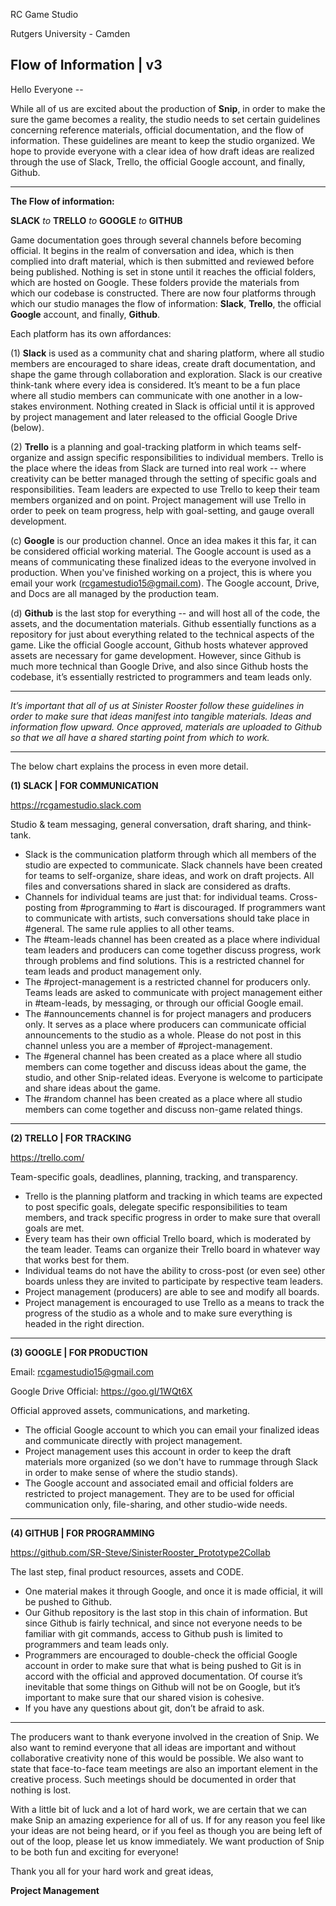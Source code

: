 RC Game Studio

Rutgers University - Camden

Flow of Information | v3
------------------------
Hello Everyone --

While all of us are excited about the production of **Snip**, in order to make the sure the game becomes a reality, the studio needs to set certain guidelines concerning reference materials, official documentation, and the flow of information. These guidelines are meant to keep the studio organized. We hope to provide everyone with a clear idea of how draft ideas are realized through the use of Slack, Trello, the official Google account, and finally, Github.

----------

**The Flow of information:**

**SLACK** *to* **TRELLO** *to* **GOOGLE** *to* **GITHUB**

Game documentation goes through several channels before becoming official. It begins in the realm of conversation and idea, which is then complied into draft material, which is then submitted and reviewed before being published. Nothing is set in stone until it reaches the official folders, which are hosted on Google. These folders provide the materials from which our codebase is constructed. There are now four platforms through which our studio manages the flow of information: **Slack**, **Trello**, the official **Google** account, and finally, **Github**. 

Each platform has its own affordances:

(1) **Slack** is used as a community chat and sharing platform, where all studio members are encouraged to share ideas, create draft documentation, and shape the game through collaboration and exploration. Slack is our creative think-tank where every idea is considered. It’s meant to be a fun place where all studio members can communicate with one another in a low-stakes environment. Nothing created in Slack is official until it is approved by project management and later released to the official Google Drive (below).

(2) **Trello** is a planning and goal-tracking platform in which teams self-organize and assign specific responsibilities to individual members. Trello is the place where the ideas from Slack are turned into real work -- where creativity can be better managed through the setting of specific goals and responsibilities. Team leaders are expected to use Trello to keep their team members organized and on point. Project management will use Trello in order to peek on team progress, help with goal-setting, and gauge overall development.

(c) **Google** is our production channel. Once an idea makes it this far, it can be considered official working material. The Google account is used as a means of communicating these finalized ideas to the everyone involved in production. When you've finished working on a project, this is where you email your work (rcgamestudio15@gmail.com). The Google account, Drive, and Docs are all managed by the production team.

(d) **Github** is the last stop for everything -- and will host all of the code, the assets, and the documentation materials. Github essentially functions as a repository for just about everything related to the technical aspects of the game. Like the official Google account, Github hosts whatever approved assets are necessary for game development. However, since Github is much more technical than Google Drive, and also since Github hosts the codebase, it’s essentially restricted to programmers and team leads only. 

----------

*It’s important that all of us at Sinister Rooster follow these guidelines in order to make sure that ideas manifest into tangible materials. Ideas and information flow upward. Once approved, materials are uploaded to Github so that we all have a shared starting point from which to work.*

----------
The below chart explains the process in even more detail.



**(1) SLACK | FOR COMMUNICATION**

https://rcgamestudio.slack.com

Studio & team messaging, general conversation, draft sharing, and think-tank.

 - Slack is the communication platform through which all members of the studio are expected to communicate. Slack channels have been created for teams to self-organize, share ideas, and work on draft projects. All files and conversations shared in slack are considered as drafts.
 - Channels for individual teams are just that: for individual teams. Cross-posting from #programming to #art is discouraged. If programmers want to communicate with artists, such conversations should take place in #general. The same rule applies to all other teams.
 - The #team-leads channel has been created as a place where individual team leaders and producers can come together discuss progress, work through problems and find solutions. This is a restricted channel for team leads and product management only.
 - The #project-management is a restricted channel for producers only. Teams leads are asked to communicate with project management either in #team-leads, by messaging, or through our official Google email.
 - The #announcements channel is for project managers and producers only. It serves as a place where producers can communicate official announcements to the studio as a whole. Please do not post in this channel unless you are a member of #project-management.
 - The #general channel has been created as a place where all studio members can come together and discuss ideas about the game, the studio, and other Snip-related ideas. Everyone is welcome to participate and share ideas about the game.
 - The #random channel has been created as a place where all studio members can come together and discuss non-game related things.

----------
**(2) TRELLO | FOR TRACKING**

https://trello.com/

Team-specific goals, deadlines, planning, tracking, and transparency.

 - Trello is the planning platform and tracking in which teams are expected to post specific goals, delegate specific responsibilities to team members, and track specific progress in order to make sure that overall goals are met.
 - Every team has their own official Trello board, which is moderated by the team leader. Teams can organize their Trello board in whatever way that works best for them.
 - Individual teams do not have the ability to cross-post (or even see) other boards unless they are invited to participate by respective team leaders.
 - Project management (producers) are able to see and modify all boards.
 - Project management is encouraged to use Trello as a means to track the progress of the studio as a whole and to make sure everything is headed in the right direction.


----------
**(3) GOOGLE | FOR PRODUCTION**

Email: rcgamestudio15@gmail.com

Google Drive Official: https://goo.gl/1WQt6X

Official approved assets, communications, and marketing.

 - The official Google account to which you can email your finalized ideas and communicate directly with project management. 
 - Project management uses this account in order to keep the draft materials more organized (so we don't have to rummage through Slack in order to make sense of where the studio stands).
 - The Google account and associated email and official folders are restricted to project management. They are to be used for official communication only, file-sharing, and other studio-wide needs.

----------
**(4) GITHUB | FOR PROGRAMMING**

https://github.com/SR-Steve/SinisterRooster_Prototype2Collab

The last step, final product resources, assets and CODE.

- One material makes it through Google, and once it is made official, it will be pushed to Github.
 - Our Github repository is the last stop in this chain of information. But since Github is fairly technical, and since not everyone needs to be familiar with git commands, access to Github push is limited to programmers and team leads only.
 - Programmers are encouraged to double-check the official Google account in order to make sure that what is being pushed to Git is in accord with the official and approved documentation. Of course it’s inevitable that some things on Github will not be on Google, but it’s important to make sure that our shared vision is cohesive.
 - If you have any questions about git, don’t be afraid to ask.


----------
The producers want to thank everyone involved in the creation of Snip. We also want to remind everyone that all ideas are important and without collaborative creativity none of this would be possible. We also want to state that face-to-face team meetings are also an important element in the creative process. Such meetings should be documented in order that nothing is lost.

With a little bit of luck and a lot of hard work, we are certain that we can make Snip an amazing experience for all of us. If for any reason you feel like your ideas are not being heard, or if you feel as though you are being left of out of the loop, please let us know immediately. We want production of Snip to be both fun and exciting for everyone!

Thank you all for your hard work and great ideas,

**Project Management**

 

